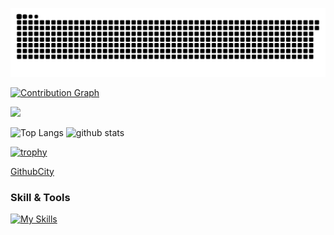 ![github-contribution-grid-snake](https://raw.githubusercontent.com/HT0323/HT0323/master/img/snake.svg) 

[![Contribution Graph](https://github-readme-activity-graph.cyclic.app/graph?username=HT0323&theme=dracula)](https://github.com/HT0323?tab=repositories)

![](https://github-profile-summary-cards.vercel.app/api/cards/profile-details?username=HT0323&theme=dracula)

<p align="left"> 
  <img alt="Top Langs" height="150px" src="https://github-readme-stats.vercel.app/api/top-langs/?username=HT0323&layout=compact&show_icons=true&theme=dracula" />
  <img alt="github stats" height="150px" src="https://github-readme-stats.vercel.app/api?username=HT0323&theme=dracula&show_icons=ture" />
</p>

[![trophy](https://github-profile-trophy.vercel.app/?username=HT0323&theme=dracula&column=7)](https://github.com/ryo-ma/github-profile-trophy)

[GithubCity](https://honzaap.github.io/GithubCity/?name=HT0323&year=2022)

### Skill & Tools
[![My Skills](https://skillicons.dev/icons?i=aws,gcp,bash,django,docker,go,js,linux,nodejs,py,rails,ts,react,&theme=light)](https://skillicons.dev)
